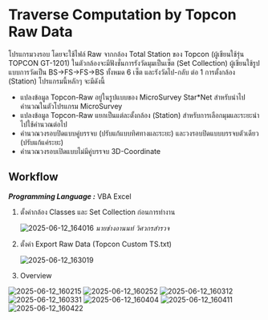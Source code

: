 # Traverse Computation by Topcon Raw Data
โปรแกรมวงรอบ โดยจะใช้ไฟล์ Raw จากกล้อง Total Station ของ Topcon (ผู้เขียนใช้รุ่น TOPCON GT-1201) ในตัวกล้องจะมีฟังชั่นการรังวัดมุมเป็นเซ็ต (Set Collection) ผู้เขียนใช้รูปแบบการวัดเป็น BS->FS->FS->BS ทั้งหมด 6 เซ็ต และรังวัดไป-กลับ ต่อ 1 การตั้งกล้อง (Station) โปรแกรมนี้หลักๆ จะมีดังนี้
  * แปลงข้อมูล Topcon-Raw อยู่ในรูปแบบของ MicroSurvey Star*Net สำหรับนำไปคำนวณในตัวโปรแกรม MicroSurvey
  * แปลงข้อมูล Topcon-Raw แยกเป็นแต่ละตั้งกล้อง (Station) สำหรับการเลือกมุมและระยะนำไปใช้คำนวณต่อไป
  * คำนวณวงรอบปิดแบบคู่บรรจบ (ปรับแก้แบบทิศทางและระยะ) และวงรอบปิดแบบบรรจบตัวเดียว (ปรับแก้แค่ระยะ)
  * คำนวณวงรอบเปิดแบบไม่มีคู่บรรจบ 3D-Coordinate 

## Workflow
_**Programming Language :**_ VBA Excel
1. ตั้งค่ากล้อง Classes และ Set Collection ก่อนการทำงาน

   ![2025-06-12_164016](https://github.com/user-attachments/assets/f930184a-addc-4067-bc2d-dab1aed58910)
   _นายช่างอานนท์ วิศวกรสำรวจ_

2. ตั้งค่า Export Raw Data (Topcon Custom TS.txt)

   ![2025-06-12_163019](https://github.com/user-attachments/assets/a50c1614-8a27-4ad2-a504-730f3d037943)
   
3. Overview

![2025-06-12_160215](https://github.com/user-attachments/assets/417b5561-45ef-42c8-b692-2c4b9256e1dd)
![2025-06-12_160252](https://github.com/user-attachments/assets/294d8912-89d6-4846-8641-bcb5a11ddef4)
![2025-06-12_160312](https://github.com/user-attachments/assets/eae24e4e-abf1-4498-82d7-c0b014bd8490)
![2025-06-12_160331](https://github.com/user-attachments/assets/bc9874f8-5b90-4025-a1b0-93473d58b144)
![2025-06-12_160404](https://github.com/user-attachments/assets/86655fad-da0f-41d1-a5a8-777d34f66586)
![2025-06-12_160411](https://github.com/user-attachments/assets/61d2ae60-5b7e-4f9a-afaf-155416a7cde5)
![2025-06-12_160422](https://github.com/user-attachments/assets/20d78619-1d1c-49cf-86d8-3f279d598329)





